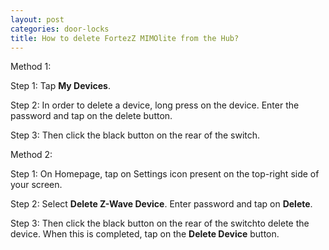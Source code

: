 ```yaml
---
layout: post
categories: door-locks
title: How to delete FortezZ MIMOlite from the Hub?
---
```


Method 1:

Step 1: Tap **My Devices**.

Step 2: In order to delete a device, long press on the device. Enter the password and tap on the delete button.

Step 3: Then click the black button on the rear of the switch.

Method 2:

Step 1: On Homepage, tap on Settings icon present on the top-right side of your screen.

Step 2: Select **Delete Z-Wave Device**. Enter password and tap on **Delete**.

Step 3: Then click the black button on the rear of the switchto delete the device. When this is completed, tap on the **Delete Device** button.